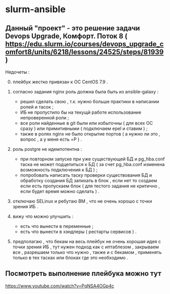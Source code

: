 # slurm-ansible

## Данный "проект" - это решение задачи Devops Upgrade, Комфорт. Поток 8 ( https://edu.slurm.io/courses/devops_upgrade_comfort8/units/6218/lessons/24525/steps/81939 )

Недочеты :

0. плейбук жестко привязан к ОС CentOS 7.9 .

1. согласно задания nginx роль должна была быть из ansible-galaxy :
    - решил сделать свою , т.к. нужно больше практики в написании ролей и тасок ;
    - ИБ не пропустило бы на текущй работе использование непроверенной роли ;
    - все роли найденные в git были или избыточны ( для всех ОС сразу ) или примитивными ( подключаем epel и ставим ) ;
    - также в ролях nginx не было открытие портов ( а нужно ли это , вопрос , а у меня есть =P ) .

2. роль postgre не идемпотентна :
    - при повторном запуске при уже существующей БД и pg_hba.conf таска не может подцепиться к БД ( за счет pg_hba.conf изменена возможность подключения к БД ) ;
    - попробовать написать таску проверки существования БД и обработку создания БД запихать в блок , если нет то создаем если есть пропускаем блок ( для тестого задания не критично , если будет время можно сделать ) .
  
3. отключаю SELinux и ребутаю ВМ , что не очень хорошо с точки зрения ИБ .

4. вижу что можно улучшить :
   - есть что вынести в переменные ;
   - есть что вынести в хэндлеры ( рестарты сервисов ) .

5. предполагаю , что бекам на весь плейбук не очень хорошая идея с точки зрения ИБ , тут нужен подход как с иптаблезом , закрываем все , разрешаем только что нужно , также и с бекамом , применять только в тех тасках или блоках где это необходимо .

## Посмотреть выполнение плейбука можно тут

https://www.youtube.com/watch?v=PqNSA4OGp4c
